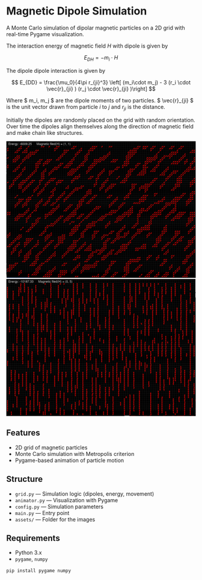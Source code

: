 # Magnetic Dipole Simulation

A Monte Carlo simulation of dipolar magnetic particles on a 2D grid with real-time Pygame visualization.

The interaction energy of magnetic field $H$ with dipole is given by 
```math
E_{DH} = - m_i \cdot H
```
The dipole dipole interaction is given by 

```math
 E_{DD} = \frac{\mu_0}{4\pi r_{ji}^3} \left[ (m_i\cdot m_j) - 3 (r_i \cdot \vec{r}_{ji} ) (r_j \cdot \vec{r}_{ji} )\right]

```
Where $ m_i, m_j $ are the dipole moments of two particles. $ \vec{r}_{ji} $ is the unit vector drawn from particle $i$ to $j$ and $r_{ji}$ is the distance.

Initially the dipoles are randomly placed on the grid with random orientation. Over time the dipoles align themselves along the direction of magnetic field and make chain like structures.

![](assets/shot.png)
![](assets/shot2.png)


## Features

- 2D grid of magnetic particles
- Monte Carlo simulation with Metropolis criterion
- Pygame-based animation of particle motion

## Structure

- `grid.py` — Simulation logic (dipoles, energy, movement)
- `animator.py` — Visualization with Pygame
- `config.py` — Simulation parameters
- `main.py` — Entry point
- `assets/` — Folder for the images

## Requirements

- Python 3.x
- `pygame`, `numpy`

```bash
pip install pygame numpy